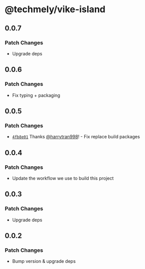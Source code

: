 # @techmely/vike-island

## 0.0.7

### Patch Changes

- Upgrade deps

## 0.0.6

### Patch Changes

- Fix typing + packaging

## 0.0.5

### Patch Changes

- [`4fb8e01`](https://github.com/techmely/essential-packages/commit/4fb8e018133c2abaf622762e1b53667191b624d8) Thanks [@harrytran998](https://github.com/harrytran998)! - Fix replace build packages

## 0.0.4

### Patch Changes

- Update the workflow we use to build this project

## 0.0.3

### Patch Changes

- Upgrade deps

## 0.0.2

### Patch Changes

- Bump version & upgrade deps
